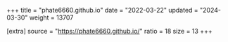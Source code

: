 +++
title = "phate6660.github.io"
date = "2022-03-22"
updated = "2024-03-30"
weight = 13707

[extra]
source = "https://phate6660.github.io/"
ratio = 18
size = 13
+++
